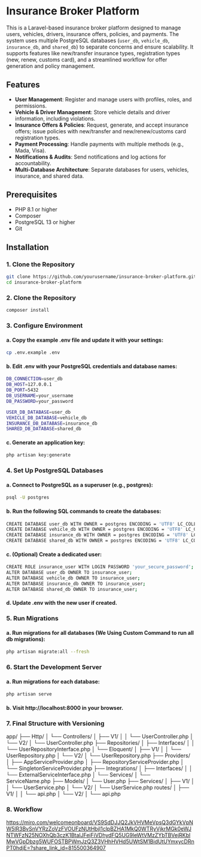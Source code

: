 # Insurance Broker Platform

This is a Laravel-based insurance broker platform designed to manage users, vehicles, drivers, insurance offers, policies, and payments. The system uses multiple PostgreSQL databases (`user_db`, `vehicle_db`, `insurance_db`, and `shared_db`) to separate concerns and ensure scalability. It supports features like new/transfer insurance types, registration types (new, renew, customs card), and a streamlined workflow for offer generation and policy management.

## Features
- **User Management**: Register and manage users with profiles, roles, and permissions.
- **Vehicle & Driver Management**: Store vehicle details and driver information, including violations.
- **Insurance Offers & Policies**: Request, generate, and accept insurance offers; issue policies with new/transfer and new/renew/customs card registration types.
- **Payment Processing**: Handle payments with multiple methods (e.g., Mada, Visa).
- **Notifications & Audits**: Send notifications and log actions for accountability.
- **Multi-Database Architecture**: Separate databases for users, vehicles, insurance, and shared data.

## Prerequisites
- PHP 8.1 or higher
- Composer
- PostgreSQL 13 or higher
- Git

## Installation

### 1. Clone the Repository
```bash
git clone https://github.com/yourusername/insurance-broker-platform.git
cd insurance-broker-platform
```

### 2. Clone the Repository
```bash
composer install
```

### 3. Configure Environment
#### a. Copy the example .env file and update it with your settings:
```bash
cp .env.example .env
```
#### b. Edit .env with your PostgreSQL credentials and database names:
```bash
DB_CONNECTION=user_db
DB_HOST=127.0.0.1
DB_PORT=5432
DB_USERNAME=your_username
DB_PASSWORD=your_password

USER_DB_DATABASE=user_db
VEHICLE_DB_DATABASE=vehicle_db
INSURANCE_DB_DATABASE=insurance_db
SHARED_DB_DATABASE=shared_db
```
#### c. Generate an application key:
```bash
php artisan key:generate
```


### 4. Set Up PostgreSQL Databases
#### a. Connect to PostgreSQL as a superuser (e.g., postgres):
```bash
psql -U postgres
```
#### b. Run the following SQL commands to create the databases:
```bash
CREATE DATABASE user_db WITH OWNER = postgres ENCODING = 'UTF8' LC_COLLATE = 'en_US.UTF-8' LC_CTYPE = 'en_US.UTF-8' TABLESPACE = pg_default CONNECTION LIMIT = -1;
CREATE DATABASE vehicle_db WITH OWNER = postgres ENCODING = 'UTF8' LC_COLLATE = 'en_US.UTF-8' LC_CTYPE = 'en_US.UTF-8' TABLESPACE = pg_default CONNECTION LIMIT = -1;
CREATE DATABASE insurance_db WITH OWNER = postgres ENCODING = 'UTF8' LC_COLLATE = 'en_US.UTF-8' LC_CTYPE = 'en_US.UTF-8' TABLESPACE = pg_default CONNECTION LIMIT = -1;
CREATE DATABASE shared_db WITH OWNER = postgres ENCODING = 'UTF8' LC_COLLATE = 'en_US.UTF-8' LC_CTYPE = 'en_US.UTF-8' TABLESPACE = pg_default CONNECTION LIMIT = -1;
```
#### c. (Optional) Create a dedicated user:
```bash
CREATE ROLE insurance_user WITH LOGIN PASSWORD 'your_secure_password';
ALTER DATABASE user_db OWNER TO insurance_user;
ALTER DATABASE vehicle_db OWNER TO insurance_user;
ALTER DATABASE insurance_db OWNER TO insurance_user;
ALTER DATABASE shared_db OWNER TO insurance_user;
```
#### d. Update .env with the new user if created.

### 5. Run Migrations
#### a. Run migrations for all databases (We Using Custom Command to run all db migrations):
```bash
php artisan migrate:all --fresh
```


### 6. Start the Development Server
#### a. Run migrations for each database:
```bash
php artisan serve
```
#### b. Visit http://localhost:8000 in your browser.



### 7. Final Structure with Versioning

app/
├── Http/
│   └── Controllers/
│       ├── V1/
│       │   └── UserController.php
│       └── V2/
│           └── UserController.php
├── Repositories/
│   ├── Interfaces/
│   │   └── UserRepositoryInterface.php
│   └── Eloquent/
│       ├── V1/
│       │   └── UserRepository.php
│       └── V2/
│           └── UserRepository.php
├── Providers/
│   ├── AppServiceProvider.php
│   ├── RepositoryServiceProvider.php
│   └── SingletonServiceProvider.php
├── Integrations/
│   ├── Interfaces/
│   │   └── ExternalServiceInterface.php
│   └── Services/
│       └── ServiceName.php
├── Models/
│   └── User.php
├── Services/
│   ├── V1/
│   │   └── UserService.php
│   └── V2/
│       └── UserService.php
routes/
│   ├── V1/
│   │   └── api.php
│   └── V2/
│       └── api.php

### 8. Workflow
https://miro.com/welcomeonboard/VS9SdDJJQ2JkVHVMeVpsQ3dGYkVpNW5lR3BvSnVYRzZoVzFVOUFzNUtHbjI1clpBZHA1MkQ0WTRyVjkrMGk0eWJNTWFzN25NOXhQb3czK1BtalJFejFiVDhydFQ5UG9leWtVMzZYbTBVejRKblMwVGpDbzg5WUFOSTBPWmJzQ3Z3VHhHVHd5UWtSM1BidUtUYmxycDRnPT0hdjE=?share_link_id=815500364907
